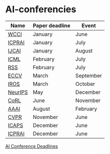 # AI-conferencies

|Name|Paper deadline|Event|
|---|---|---|
|[WCCI](https://2024.ieeewcci.org)|January|June|
|[ICPRAI](https://brain.korea.ac.kr/icprai2024/index.php)|January|July|
|[IJCAI](https://ijcai24.org)|January|August|
|[ICML](https://icml.cc)|February|July|
|[RSS](https://roboticsconference.org)|February|July|
|[ECCV](https://eccv2024.ecva.net)|March|September|
|[IROS](https://ieee-iros.org)|March|October|
|[NeurIPS](https://neurips.cc)|May|December|
|[CoRL](https://www.corl2023.org)|June|November|
|[AAAI](https://aaai.org/aaai-conference)|August|February|
|[CVPR](https://cvpr.thecvf.com)|November|June|
|[ICAPS](https://icaps24.icaps-conference.org)|December|June|
|[ICPRAI](https://brain.korea.ac.kr/icprai2024/importantdate.php)|December|June|

[AI Conference Deadlines](https://aideadlin.es/?sub=ML,CV,CG,NLP,RO,SP,DM,AP,KR,HCI)
